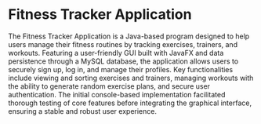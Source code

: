 # Fitness Tracker Application
The Fitness Tracker Application is a Java-based program designed to help users manage their fitness routines by tracking exercises, trainers, and workouts. Featuring a user-friendly GUI built with JavaFX and data persistence through a MySQL database, the application allows users to securely sign up, log in, and manage their profiles. Key functionalities include viewing and sorting exercises and trainers, managing workouts with the ability to generate random exercise plans, and secure user authentication. The initial console-based implementation facilitated thorough testing of core features before integrating the graphical interface, ensuring a stable and robust user experience.
